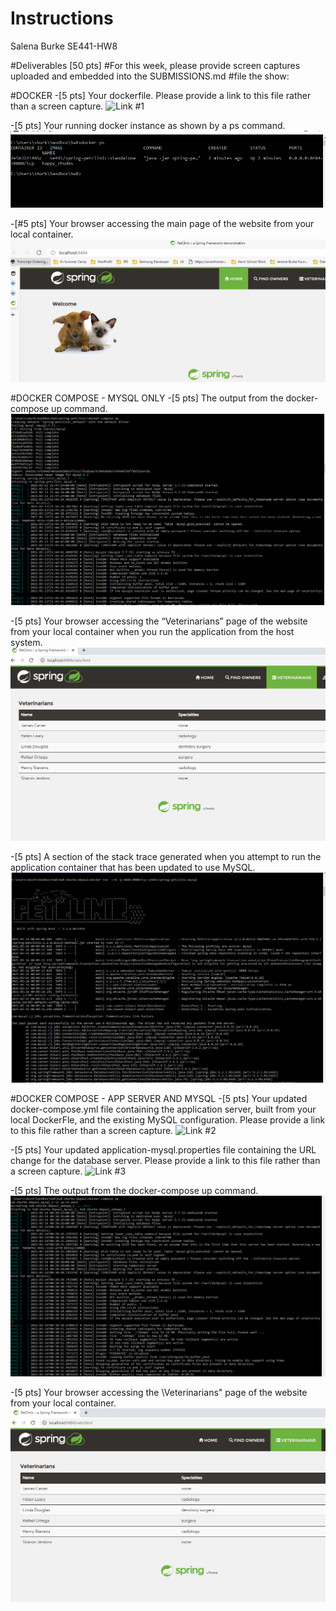 # Instructions
Salena Burke
SE441-HW8

#Deliverables [50 pts]
#For this week, please provide screen captures uploaded and embedded into the SUBMISSIONS.md
#file the show:



#DOCKER
-[5 pts] Your dockerfile. Please provide a link to this file rather than a screen capture.
![Link #1](https://github.com/sburke-depaul/hw8-sburke-depaul/blob/main/DockerFile)

-[5 pts] Your running docker instance as shown by a ps command.
![Screen Capture #1](Images/dockerfile2.PNG)

-[#5 pts] Your browser accessing the main page of the website from your local container.
![Screen Capture #1](Images/dockerfile3.PNG)

#DOCKER COMPOSE  - MYSQL ONLY
-[5 pts]        The output from the docker-compose  up  command.
![Screen Capture #1](Images/dockercomposer1.PNG)

-[5 pts]        Your browser accessing the “Veterinarians” page of the website from your local container when you run the application from the host system.
![Screen Capture #1](Images/dockercomposer2.PNG)

-[5 pts]       A  section  of  the  stack  trace  generated  when  you  attempt  to  run  the  
application container that has been updated to use MySQL.
![Screen Capture #1](Images/dockercomposer3.PNG)

#DOCKER COMPOSE - APP SERVER AND MYSQL
-[5 pts] Your updated docker-compose.yml file containing the application server, built from your local DockerFle, and the existing MySQL configuration. Please provide a link
to this file rather than a screen capture.
![Link #2](https://github.com/sburke-depaul/hw8-sburke-depaul/blob/main/docker-compose.yml)

-[5 pts] Your updated application-mysql.properties file containing the URL change for the database server. Please provide a link to this file rather than a screen capture.
![Link #3](https://github.com/sburke-depaul/spring-petclinic/blob/master/src/main/resources/application-mysql.properties)

-[5 pts] The output from the docker-compose up command.
![Screen Capture #1](Images/dockercomposerapp3.PNG)

-[5 pts] Your browser accessing the \Veterinarians" page of the website from your local container.
![Screen Capture #1](Images/dockercomposerapp4.PNG)